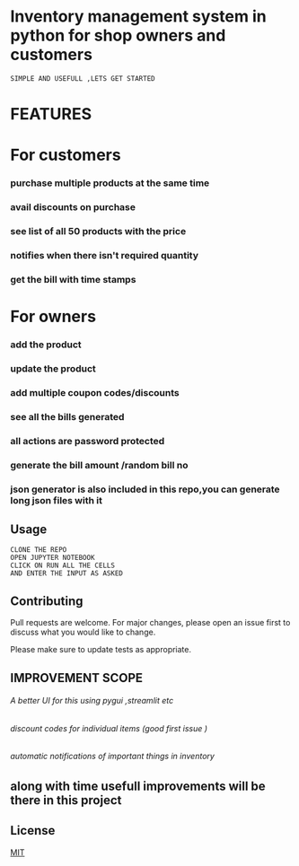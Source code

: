 # Inventory management system in python for shop owners and customers 

```
SIMPLE AND USEFULL ,LETS GET STARTED
```
# FEATURES
# For customers

### purchase multiple products at the same time
### avail discounts on purchase
### see list of all 50 products with the price
### notifies when there isn't required quantity

### get the bill with time stamps

# For owners   
### add the product 
### update the product
### add multiple coupon codes/discounts
### see all  the bills generated 
### all actions are password protected  
### generate the bill amount /random bill no


### json generator is also included in this repo,you can generate long json files with it

## Usage

```
CLONE THE REPO 
OPEN JUPYTER NOTEBOOK 
CLICK ON RUN ALL THE CELLS
AND ENTER THE INPUT AS ASKED 
```
## Contributing
Pull requests are welcome. For major changes, please open an issue first to discuss what you would like to change.

Please make sure to update tests as appropriate.

## IMPROVEMENT SCOPE
###### A better UI for this using pygui ,streamlit etc
###### discount codes for individual items (good first issue )
###### automatic notifications of important things in inventory
## along with time usefull improvements will be there in this project 

## License
[MIT](https://choosealicense.com/licenses/mit/)

